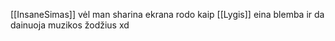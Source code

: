 [[InsaneSimas]] vėl man sharina ekrana rodo kaip [[Lygis]] eina blemba ir da dainuoja muzikos žodžius xd